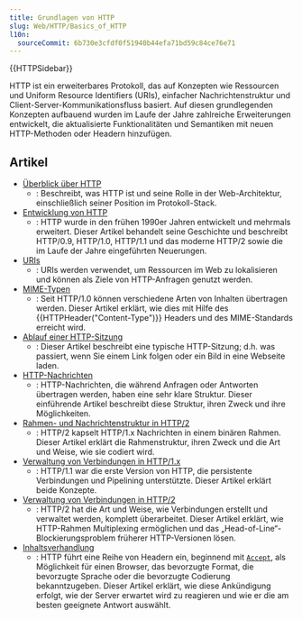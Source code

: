 ```yaml
---
title: Grundlagen von HTTP
slug: Web/HTTP/Basics_of_HTTP
l10n:
  sourceCommit: 6b730e3cfdf0f51940b44efa71bd59c84ce76e71
---
```


{{HTTPSidebar}}

HTTP ist ein erweiterbares Protokoll, das auf Konzepten wie Ressourcen und Uniform Resource Identifiers (URIs), einfacher Nachrichtenstruktur und Client-Server-Kommunikationsfluss basiert. Auf diesen grundlegenden Konzepten aufbauend wurden im Laufe der Jahre zahlreiche Erweiterungen entwickelt, die aktualisierte Funktionalitäten und Semantiken mit neuen HTTP-Methoden oder Headern hinzufügen.

## Artikel

- [Überblick über HTTP](/de/docs/Web/HTTP/Overview)
  - : Beschreibt, was HTTP ist und seine Rolle in der Web-Architektur, einschließlich seiner Position im Protokoll-Stack.
- [Entwicklung von HTTP](/de/docs/Web/HTTP/Basics_of_HTTP/Evolution_of_HTTP)
  - : HTTP wurde in den frühen 1990er Jahren entwickelt und mehrmals erweitert. Dieser Artikel behandelt seine Geschichte und beschreibt HTTP/0.9, HTTP/1.0, HTTP/1.1 und das moderne HTTP/2 sowie die im Laufe der Jahre eingeführten Neuerungen.
- [URIs](/de/docs/Web/URI)
  - : URIs werden verwendet, um Ressourcen im Web zu lokalisieren und können als Ziele von HTTP-Anfragen genutzt werden.
- [MIME-Typen](/de/docs/Web/HTTP/Basics_of_HTTP/MIME_types)
  - : Seit HTTP/1.0 können verschiedene Arten von Inhalten übertragen werden. Dieser Artikel erklärt, wie dies mit Hilfe des {{HTTPHeader("Content-Type")}} Headers und des MIME-Standards erreicht wird.
- [Ablauf einer HTTP-Sitzung](/de/docs/Web/HTTP/Session)
  - : Dieser Artikel beschreibt eine typische HTTP-Sitzung; d.h. was passiert, wenn Sie einem Link folgen oder ein Bild in eine Webseite laden.
- [HTTP-Nachrichten](/de/docs/Web/HTTP/Messages)
  - : HTTP-Nachrichten, die während Anfragen oder Antworten übertragen werden, haben eine sehr klare Struktur. Dieser einführende Artikel beschreibt diese Struktur, ihren Zweck und ihre Möglichkeiten.
- [Rahmen- und Nachrichtenstruktur in HTTP/2](/de/docs/Web/HTTP/Frame_and_message_structure_in_HTTP_2)
  - : HTTP/2 kapselt HTTP/1.x Nachrichten in einem binären Rahmen. Dieser Artikel erklärt die Rahmenstruktur, ihren Zweck und die Art und Weise, wie sie codiert wird.
- [Verwaltung von Verbindungen in HTTP/1.x](/de/docs/Web/HTTP/Connection_management_in_HTTP_1.x)
  - : HTTP/1.1 war die erste Version von HTTP, die persistente Verbindungen und Pipelining unterstützte. Dieser Artikel erklärt beide Konzepte.
- [Verwaltung von Verbindungen in HTTP/2](/de/docs/Web/HTTP/Connection_management_in_HTTP_2)
  - : HTTP/2 hat die Art und Weise, wie Verbindungen erstellt und verwaltet werden, komplett überarbeitet. Dieser Artikel erklärt, wie HTTP-Rahmen Multiplexing ermöglichen und das „Head-of-Line“-Blockierungsproblem früherer HTTP-Versionen lösen.
- [Inhaltsverhandlung](/de/docs/Web/HTTP/Content_negotiation)
  - : HTTP führt eine Reihe von Headern ein, beginnend mit [`Accept`](/de/docs/Web/HTTP/Headers/Accept), als Möglichkeit für einen Browser, das bevorzugte Format, die bevorzugte Sprache oder die bevorzugte Codierung bekanntzugeben. Dieser Artikel erklärt, wie diese Ankündigung erfolgt, wie der Server erwartet wird zu reagieren und wie er die am besten geeignete Antwort auswählt.
